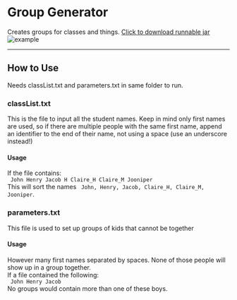 # Group Generator
Creates groups for classes and things. 
<a href="https://github.com/Incandescent-Turtle/groupgen/raw/main/nameGame.jar">Click to download runnable jar</a>
![example](https://user-images.githubusercontent.com/59327500/160219718-da45f97d-d0f6-4dac-b6a2-918511647795.gif)

---
## How to Use
Needs classList.txt and parameters.txt in same folder to run.

### classList.txt
This is the file to input all the student names. Keep in mind only first names are used, so if there are multiple people with the same first name, append an identifier to the end of their name, not using a space (use an underscore instead!)
#### Usage
If the file contains:  
<code>
  John 
  Henry 
  Jacob H
  Claire_H
  Claire_M
  Jooniper
</code>  
This will sort the names <code> John, Henry, Jacob, Claire_H, Claire_M, Jooniper</code>.
### parameters.txt
This file is used to set up groups of kids that cannot be together
#### Usage
However many first names separated by spaces. None of those people will show up in a group together.  
If a file contained the following:  
<code>
  John Henry Jacob
</code>  
No groups would contain more than one of these boys.
